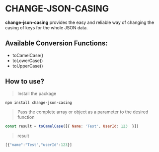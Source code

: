 # CHANGE-JSON-CASING
**change-json-casing** provides the easy and reliable way of changing the casing of keys for the whole JSON data.


## Available Conversion Functions:

- toCamelCase()
- toLowerCase()
- toUpperCase()

## How to use?
>Install the package
```bash
npm install change-json-casing
```

> Pass the complete array or object as a parameter to the desired function
```js
const result = toCamelCase([{ Name: 'Test', UserId: 123  }])
```
> result
```js
[{"name":"Test","userId":123}]
```